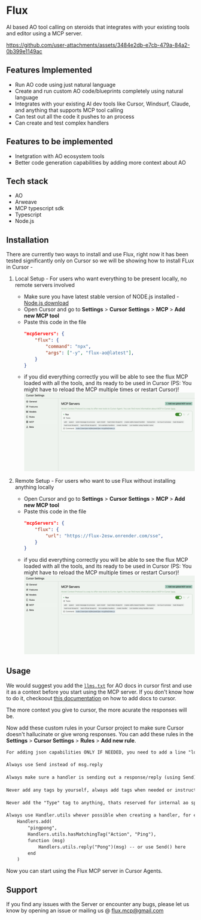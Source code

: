 # Flux
AI based AO tool calling on steroids that integrates with your existing tools and editor using a MCP server.

https://github.com/user-attachments/assets/3484e2db-e7cb-479a-84a2-0b399e1149ac

## Features Implemented
- Run AO code using just natural language
- Create and run custom AO code/blueprints completely using natural language
- Integrates with your existing AI dev tools like Cursor, Windsurf, Claude, and anything that supports MCP tool calling
- Can test out all the code it pushes to an process
- Can create and test complex handlers

## Features to be implemented
- Inetgration with AO ecosystem tools
- Better code generation capabilities by adding more context about AO

## Tech stack
- AO
- Arweave
- MCP typescript sdk
- Typescript
- Node.js

## Installation
There are currently two ways to install and use Flux, right now it has been tested significantly only on Cursor so we will be showing how to install FLux in Cursor -

1. Local Setup - For users who want everything to be present locally, no remote servers involved
    - Make sure you have latest stable version of NODE.js installed - [Node.js download](https://nodejs.org/en/download/)
    - Open Cursor and go to **Settings** > **Cursor Settings** > **MCP** > **Add new MCP tool**
    - Paste this code in the file 
        ```json
        "mcpServers": {
            "flux": {
                "command": "npx",
                "args": ["-y", "flux-ao@latest"],
            }
        }
        ```
    - if you did everything correctly you will be able to see the flux MCP loaded with all the tools, and its ready to be used in Cursor (PS: You might have to reload the MCP multiple times or restart Cursor)!
        ![Flux MCP loaded in Cursor](/src/media/mcp-added.png)

2. Remote Setup - For users who want to use Flux without installing anything locally
    - Open Cursor and go to **Settings** > **Cursor Settings** > **MCP** > **Add new MCP tool**
    - Paste this code in the file 
        ```json
        "mcpServers": {
            "flux": {
                "url": "https://flux-2esw.onrender.com/sse",
            }
        }
        ```
    - if you did everything correctly you will be able to see the flux MCP loaded with all the tools, and its ready to be used in Cursor (PS: You might have to reload the MCP multiple times or restart Cursor)!
        ![Flux MCP loaded in Cursor](/src/media/mcp-added.png)

## Usage
We would suggest you add the [`llms.txt`](https://cookbook_ao.g8way.io/llms-full.txt) for AO docs in cursor first and use it as a context before you start using the MCP server. If you don't know how to do it, checkoout [this documentation](https://docs.cursor.com/context/@-symbols/@-docs) on how to add docs to cursor.

The more context you give to cursor, the more acurate the responses will be.

Now add these custom rules in your Cursor project to make sure Cursor doesn't hallucinate or give wrong responses. You can add these rules in the **Settings** > **Cursor Settings** > **Rules** > **Add new rule**.

```txt
For adding json capabilities ONLY IF NEEDED, you need to add a line "local json = require("json")" on top of file. BUT DONT USE IT UNLESS NEEDED. SIMPLE THINGS CAN BE DONE USING AO PROCESS STATE

Always use Send instead of msg.reply

Always make sure a handler is sending out a response/reply (using Send) and send it as data as well instaed of just returning using tags

Never add any tags by yourself, always add tags when needed or instructed by user, also {"Action":"Eval"} tag is for running lua in an ao process and {"Action" : "action_name"} is for running a handler

Never add the "Type" tag to anything, thats reserved for internal ao specifications

Always use Handler.utils whever possible when creating a handler, for example --
    Handlers.add(
        "pingpong",
        Handlers.utils.hasMatchingTag("Action", "Ping"),
        function (msg) 
            Handlers.utils.reply("Pong")(msg) -- or use Send() here
        end
    )
```

Now you can start using the Flux MCP server in Cursor Agents.

## Support
If you find any issues with the Server or encounter any bugs, please let us know by opening an issue or mailing us @ flux.mcp@gmail.com
